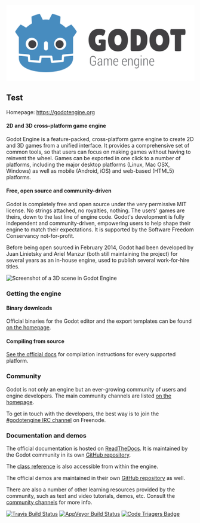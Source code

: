 [![Godot Engine logo](/logo.png)](https://godotengine.org)

## Test

Homepage: https://godotengine.org

#### 2D and 3D cross-platform game engine

Godot Engine is a feature-packed, cross-platform game engine to create 2D and
3D games from a unified interface. It provides a comprehensive set of common
tools, so that users can focus on making games without having to reinvent the
wheel. Games can be exported in one click to a number of platforms, including
the major desktop platforms (Linux, Mac OSX, Windows) as well as mobile
(Android, iOS) and web-based (HTML5) platforms.

#### Free, open source and community-driven

Godot is completely free and open source under the very permissive MIT license.
No strings attached, no royalties, nothing. The users' games are theirs, down
to the last line of engine code. Godot's development is fully independent and
community-driven, empowering users to help shape their engine to match their
expectations. It is supported by the Software Freedom Conservancy
not-for-profit.

Before being open sourced in February 2014, Godot had been developed by Juan
Linietsky and Ariel Manzur (both still maintaining the project) for several
years as an in-house engine, used to publish several work-for-hire titles.

![Screenshot of a 3D scene in Godot Engine](https://download.tuxfamily.org/godotengine/media/screenshots/editor_3d_fracteed.jpg)

### Getting the engine

#### Binary downloads

Official binaries for the Godot editor and the export templates can be found
[on the homepage](https://godotengine.org/download).

#### Compiling from source

[See the official docs](http://docs.godotengine.org/en/latest/development/compiling/)
for compilation instructions for every supported platform.

### Community

Godot is not only an engine but an ever-growing community of users and engine
developers. The main community channels are listed [on the homepage](https://godotengine.org/community).

To get in touch with the developers, the best way is to join the
[#godotengine IRC channel](https://webchat.freenode.net/?channels=godotengine)
on Freenode.

### Documentation and demos

The official documentation is hosted on [ReadTheDocs](http://docs.godotengine.org).
It is maintained by the Godot community in its own [GitHub repository](https://github.com/godotengine/godot-docs).

The [class reference](http://docs.godotengine.org/en/latest/classes/)
is also accessible from within the engine.

The official demos are maintained in their own [GitHub repository](https://github.com/godotengine/godot-demo-projects)
as well.

There are also a number of other learning resources provided by the community,
such as text and video tutorials, demos, etc. Consult the [community channels](https://godotengine.org/community)
for more info.

[![Travis Build Status](https://travis-ci.org/godotengine/godot.svg?branch=master)](https://travis-ci.org/godotengine/godot)
[![AppVeyor Build Status](https://ci.appveyor.com/api/projects/status/bfiihqq6byxsjxxh/branch/master?svg=true)](https://ci.appveyor.com/project/akien-mga/godot)
[![Code Triagers Badge](https://www.codetriage.com/godotengine/godot/badges/users.svg)](https://www.codetriage.com/godotengine/godot)
